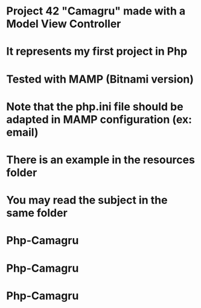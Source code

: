 # Project 42 "Camagru" made with a Model View Controller
# It represents my first project in Php
# Tested with MAMP (Bitnami version)
# Note that the php.ini file should be adapted in MAMP configuration (ex: email)
# There is an example in the resources folder
# You may read the subject in the same folder
# Php-Camagru
# Php-Camagru
# Php-Camagru
